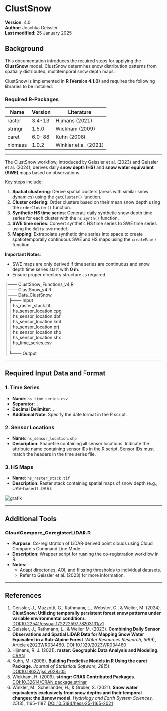 # ClustSnow

**Version**: 4.0  
**Author**: Joschka Geissler  
**Last modified**: 25 January 2025  

## Background
This documentation introduces the required steps for applying the **ClustSnow** model. ClustSnow determines snow distribution patterns from spatially distributed, multitemporal snow depth maps.  

ClustSnow is implemented in **R (Version 4.1.0)** and requires the following libraries to be installed:  

### Required R-Packages
| Name     | Version | Literature                                       |
|----------|---------|-------------------------------------------------|
| raster   | 3.4-13  | Hijmans (2021)                                  |
| stringr  | 1.5.0   | Wickham (2009)                                  |
| caret    | 6.0-88  | Kuhn (2008)                                     |
| nixmass  | 1.0.2   | Winkler et al. (2021)                           |

---

The ClustSnow workflow, introduced by Geissler et al. (2023) and Geissler et al. (2024), derives daily **snow depth (HS)** and **snow water equivalent (SWE)** maps based on observations.  

Key steps include:
1. **Spatial clustering**: Derive spatial clusters (areas with similar snow dynamics) using the `getCluster()` function.
2. **Cluster ordering**: Order clusters based on their mean snow depth using the `orderCluster()` function.
3. **Synthetic HS time series**: Generate daily synthetic snow depth time series for each cluster with the `hs.synth()` function.
4. **SWE time series**: Convert synthetic HS time series to SWE time series using the `delta.swe` model.
5. **Mapping**: Extrapolate synthetic time series into space to create spatiotemporally continuous SWE and HS maps using the `createMap()` function.

**Important Notes**:
- SWE maps are only derived if time series are continuous and snow depth time series start with **0 m**.
- Ensure proper directory structure as required.


│─── ClustSnow_Functions_v4.R <br>
│─── ClustSnow_v4.R <br>
│─── Data_ClustSnow <br>
│    ├─── Input <br>
│    │       hs_raster_stack.tif <br>
│    │       hs_sensor_location.cpg <br>
│    │       hs_sensor_location.dbf <br>
│    │       hs_sensor_location.kml <br>
│    │       hs_sensor_location.prj <br>
│    │       hs_sensor_location.shp <br>
│    │       hs_sensor_location.shx <br>
│    │       hs_time_series.csv <br>
│    │ <br>
│    └─── Output <br>

---

## Required Input Data and Format

### 1. Time Series
- **Name**: `hs_time_series.csv`  
- **Separator**: `;`  
- **Decimal Delimiter**: `.`  
- **Additional Note**: Specify the date format in the R script.

### 2. Sensor Locations
- **Name**: `hs_sensor_location.shp`  
- **Description**: Shapefile containing all sensor locations. Indicate the attribute name containing sensor IDs in the R script. Sensor IDs must match the headers in the time series file.

### 3. HS Maps
- **Name**: `hs_raster_stack.tif`  
- **Description**: Raster stack containing spatial maps of snow depth (e.g., UAV-based LiDAR).

![grafik](https://github.com/user-attachments/assets/cea0f368-368f-42bd-913f-2db392cb0a45)

---

## Additional Tools

### CloudCompare_CoregisterLiDAR.R
- **Purpose**: Co-registration of LiDAR-derived point clouds using Cloud Compare's Command Line Mode.
- **Description**: Wrapper script for running the co-registration workflow in R.
- **Notes**:
  - Adapt directories, AOI, and filtering thresholds to individual datasets.
  - Refer to Geissler et al. (2023) for more information.

---

## References

1. Geissler, J., Mazzotti, G., Rathmann, L., Webster, C., & Weiler, M. (2024). **ClustSnow: Utilizing temporally persistent forest snow patterns under variable environmental conditions**. [DOI:10.22541/essoar.172222597.78203131/v1](https://doi.org/10.22541/essoar.172222597.78203131/v1)
2. Geissler, J., Rathmann, L., & Weiler, M. (2023). **Combining Daily Sensor Observations and Spatial LiDAR Data for Mapping Snow Water Equivalent in a Sub‐Alpine Forest**. *Water Resources Research, 59*(9), Article e2023WR034460. [DOI:10.1029/2023WR034460](https://doi.org/10.1029/2023WR034460)
3. Hijmans, R. J. (2021). **raster: Geographic Data Analysis and Modeling**. [CRAN](https://CRAN.R-project.org/package=raster)
4. Kuhn, M. (2008). **Building Predictive Models in R Using the caret Package**. *Journal of Statistical Software, 28*(5). [DOI:10.18637/jss.v028.i05](https://doi.org/10.18637/jss.v028.i05)
5. Wickham, H. (2009). **stringr: CRAN Contributed Packages**. [DOI:10.32614/CRAN.package.stringr](https://doi.org/10.32614/CRAN.package.stringr)
6. Winkler, M., Schellander, H., & Gruber, S. (2021). **Snow water equivalents exclusively from snow depths and their temporal changes: the Δsnow model**. *Hydrology and Earth System Sciences, 25*(3), 1165–1187. [DOI:10.5194/hess-25-1165-2021](https://doi.org/10.5194/hess-25-1165-2021)
